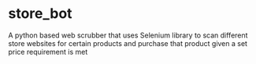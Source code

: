 # store_bot
A python based web scrubber that uses Selenium library to scan different store websites for certain products and purchase that product given a set price requirement is met
